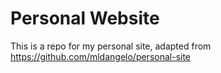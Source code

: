 # Personal Website

This is a repo for my personal site, adapted from https://github.com/mldangelo/personal-site